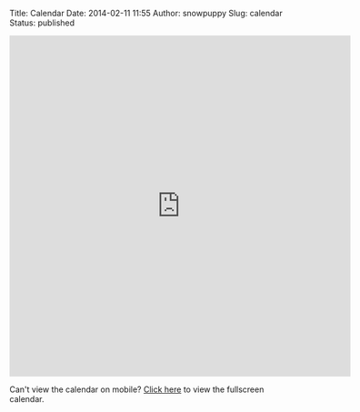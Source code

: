 Title: Calendar
Date: 2014-02-11 11:55
Author: snowpuppy
Slug: calendar
Status: published

<iframe style="border: 0;" src="https://www.google.com/calendar/embed?src=0q5kmi03heskp39fpg73iniapc%40group.calendar.google.com&amp;ctz=America/New_York" width="600" height="600" frameborder="0" scrolling="no"></iframe>

Can't view the calendar on mobile? [Click
here](/calendar.html) to view the fullscreen calendar.
